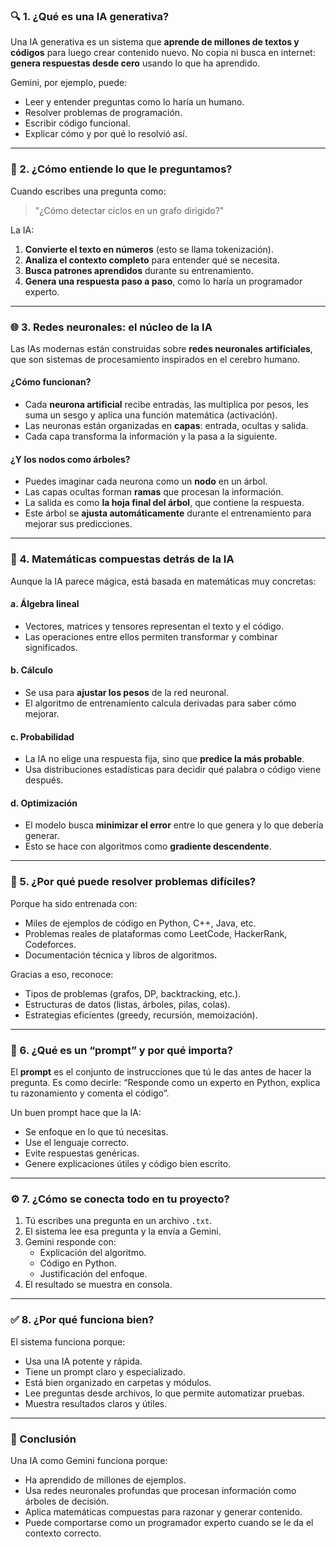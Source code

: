 
### 🔍 1. ¿Qué es una IA generativa?

Una IA generativa es un sistema que **aprende de millones de textos y códigos** para luego crear contenido nuevo. No copia ni busca en internet: **genera respuestas desde cero** usando lo que ha aprendido.

Gemini, por ejemplo, puede:
- Leer y entender preguntas como lo haría un humano.
- Resolver problemas de programación.
- Escribir código funcional.
- Explicar cómo y por qué lo resolvió así.

---

### 🧠 2. ¿Cómo entiende lo que le preguntamos?

Cuando escribes una pregunta como:

> "¿Cómo detectar ciclos en un grafo dirigido?"

La IA:
1. **Convierte el texto en números** (esto se llama tokenización).
2. **Analiza el contexto completo** para entender qué se necesita.
3. **Busca patrones aprendidos** durante su entrenamiento.
4. **Genera una respuesta paso a paso**, como lo haría un programador experto.

---

### 🌐 3. Redes neuronales: el núcleo de la IA

Las IAs modernas están construidas sobre **redes neuronales artificiales**, que son sistemas de procesamiento inspirados en el cerebro humano.

#### ¿Cómo funcionan?

- Cada **neurona artificial** recibe entradas, las multiplica por pesos, les suma un sesgo y aplica una función matemática (activación).
- Las neuronas están organizadas en **capas**: entrada, ocultas y salida.
- Cada capa transforma la información y la pasa a la siguiente.

#### ¿Y los nodos como árboles?

- Puedes imaginar cada neurona como un **nodo** en un árbol.
- Las capas ocultas forman **ramas** que procesan la información.
- La salida es como **la hoja final del árbol**, que contiene la respuesta.
- Este árbol se **ajusta automáticamente** durante el entrenamiento para mejorar sus predicciones.

---

### 📐 4. Matemáticas compuestas detrás de la IA

Aunque la IA parece mágica, está basada en matemáticas muy concretas:

#### a. Álgebra lineal
- Vectores, matrices y tensores representan el texto y el código.
- Las operaciones entre ellos permiten transformar y combinar significados.

#### b. Cálculo
- Se usa para **ajustar los pesos** de la red neuronal.
- El algoritmo de entrenamiento calcula derivadas para saber cómo mejorar.

#### c. Probabilidad
- La IA no elige una respuesta fija, sino que **predice la más probable**.
- Usa distribuciones estadísticas para decidir qué palabra o código viene después.

#### d. Optimización
- El modelo busca **minimizar el error** entre lo que genera y lo que debería generar.
- Esto se hace con algoritmos como **gradiente descendente**.

---

### 🧩 5. ¿Por qué puede resolver problemas difíciles?

Porque ha sido entrenada con:
- Miles de ejemplos de código en Python, C++, Java, etc.
- Problemas reales de plataformas como LeetCode, HackerRank, Codeforces.
- Documentación técnica y libros de algoritmos.

Gracias a eso, reconoce:
- Tipos de problemas (grafos, DP, backtracking, etc.).
- Estructuras de datos (listas, árboles, pilas, colas).
- Estrategias eficientes (greedy, recursión, memoización).

---

### 🧠 6. ¿Qué es un “prompt” y por qué importa?

El **prompt** es el conjunto de instrucciones que tú le das antes de hacer la pregunta. Es como decirle: “Responde como un experto en Python, explica tu razonamiento y comenta el código”.

Un buen prompt hace que la IA:
- Se enfoque en lo que tú necesitas.
- Use el lenguaje correcto.
- Evite respuestas genéricas.
- Genere explicaciones útiles y código bien escrito.

---

### ⚙️ 7. ¿Cómo se conecta todo en tu proyecto?

1. Tú escribes una pregunta en un archivo `.txt`.
2. El sistema lee esa pregunta y la envía a Gemini.
3. Gemini responde con:
   - Explicación del algoritmo.
   - Código en Python.
   - Justificación del enfoque.
4. El resultado se muestra en consola.

---

### ✅ 8. ¿Por qué funciona bien?

El sistema funciona porque:
- Usa una IA potente y rápida.
- Tiene un prompt claro y especializado.
- Está bien organizado en carpetas y módulos.
- Lee preguntas desde archivos, lo que permite automatizar pruebas.
- Muestra resultados claros y útiles.

---

### 🧠 Conclusión

Una IA como Gemini funciona porque:
- Ha aprendido de millones de ejemplos.
- Usa redes neuronales profundas que procesan información como árboles de decisión.
- Aplica matemáticas compuestas para razonar y generar contenido.
- Puede comportarse como un programador experto cuando se le da el contexto correcto.
